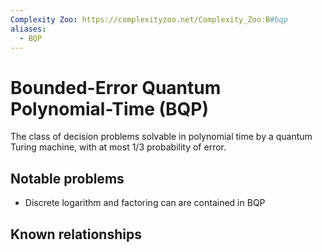 ```yaml
---
Complexity Zoo: https://complexityzoo.net/Complexity_Zoo:B#bqp
aliases:
  - BQP
---
```

#  Bounded-Error Quantum Polynomial-Time (BQP)
The class of decision problems solvable in polynomial time by a quantum Turing machine, with at most 1/3 probability of error.

## Notable problems
- Discrete logarithm and factoring can are contained in BQP

## Known relationships